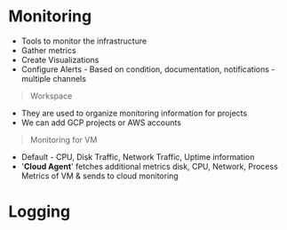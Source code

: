 # Monitoring
- Tools to monitor the infrastructure
- Gather metrics
- Create Visualizations
- Configure Alerts - Based on condition, documentation, notifications - multiple channels

> Workspace
- They are used to organize monitoring information for projects
- We can add GCP projects or AWS accounts

> Monitoring for VM
- Default - CPU, Disk Traffic, Network Traffic, Uptime information
- '**Cloud Agent**' fetches additional metrics disk, CPU, Network, Process Metrics of VM & sends to cloud monitoring

# Logging
